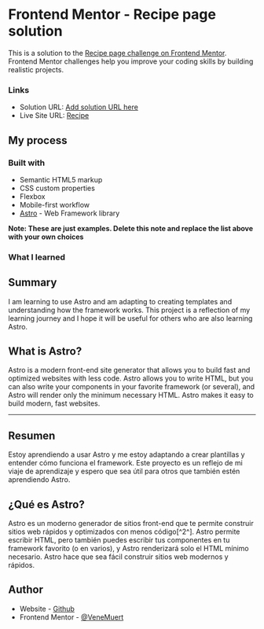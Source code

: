 # Frontend Mentor - Recipe page solution

This is a solution to the [Recipe page challenge on Frontend Mentor](https://www.frontendmentor.io/challenges/recipe-page-KiTsR8QQKm). Frontend Mentor challenges help you improve your coding skills by building realistic projects. 

### Links

- Solution URL: [Add solution URL here](https://your-solution-url.com)
- Live Site URL: [Recipe](https://venemuert.github.io/Recipe/)

## My process

### Built with

- Semantic HTML5 markup
- CSS custom properties
- Flexbox 
- Mobile-first workflow
- [Astro](https://astro.build/) - Web Framework library


**Note: These are just examples. Delete this note and replace the list above with your own choices**

### What I learned
## Summary

I am learning to use Astro and am adapting to creating templates and understanding how the framework works. This project is a reflection of my learning journey and I hope it will be useful for others who are also learning Astro.

## What is Astro?

Astro is a modern front-end site generator that allows you to build fast and optimized websites with less code. Astro allows you to write HTML, but you can also write your components in your favorite framework (or several), and Astro will render only the minimum necessary HTML. Astro makes it easy to build modern, fast websites.

-----------------------------------------------------------------------------

## Resumen

Estoy aprendiendo a usar Astro y me estoy adaptando a crear plantillas y entender cómo funciona el framework. Este proyecto es un reflejo de mi viaje de aprendizaje y espero que sea útil para otros que también estén aprendiendo Astro.

## ¿Qué es Astro?

Astro es un moderno generador de sitios front-end que te permite construir sitios web rápidos y optimizados con menos código[^2^]. Astro permite escribir HTML, pero también puedes escribir tus componentes en tu framework favorito (o en varios), y Astro renderizará solo el HTML mínimo necesario. Astro hace que sea fácil construir sitios web modernos y rápidos.


## Author

- Website - [Github](https://venemuert.github.io/)
- Frontend Mentor - [@VeneMuert](https://www.frontendmentor.io/profile/VeneMuert)



